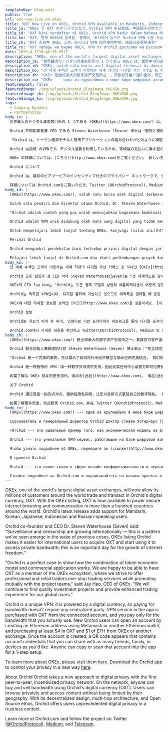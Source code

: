```yaml
---
templateKey: blog-post
public: true
url: oxt-now-live-on-okex
title: "OXT Now Live on OKEx, Orchid VPN Available in Mandarin, Indonesian, Russian and More"
title_ja: "OKEx で OXT をがライブになり、Orchid VPN を日本語、中国語その他でご利用いただけます"
title_id: "OXT kini terdaftar di OKEx, Orchid VPN hadir dalam bahasa Mandarin, Rusia, dan lainnya"
title_ko: "OXT, 현재 OKEx에 등록됨. 중국어, 러시아어 등으로 Orchid VPN 이용 가능"
title_zh: "OXT 币已在 OKEx 上市，Orchid VPN 现可支持中文、俄语以及更多语言"
title_ru: "OXT теперь на бирже OKEx, VPN от Orchid доступен на русском и китайском, а также другие новости"
date: 2020-4-1T16:46:36.651Z
description: "OKEx, one of the world's largest digital asset exchanges, will now allow its millions of customers around the world trade and transact in Orchid's digital currency, OXT."
description_ja: "世界最大のデジタル資産取引所の 1 つである OKEx は、世界中の何百万もの顧客が Orchid のデジタル通貨である OXT で売買と取引を行うことを許可しました。"
description_id: "OKEx, salah satu bursa aset digital terbesar di dunia, kini mengizinkan jutaan pelanggannya di seluruh dunia berdagang dan bertransaksi dalam mata uang digital Orchid, OXT."
description_ko: "전 세계 수백만 고객이 이용하는 세계 최대의 디지털 자산 거래소 중 하나인 OKEx에서 현재 Orchid의 디지털 통화 OXT가 거래되고 있습니다."
description_zh: "OKEx 是全球最大的数字资产交易所之一，其数百万客户遍布全球，现已可使用 Orchid 的数字货币 OXT 进行交易。"
description_ru: "OKEx --- одна из крупнейших в мире бирж цифровых активов, и теперь миллионы ее клиентов по всему миру могут торговать цифровой валютой Orchid --- OXT --- и выполнять с ней транзакции."
featuredpost: false
featuredimage: /img/uploads/Orchid_BlogImage_OKExEN.png
featuredimage_zh: /img/uploads/Orchid_BlogImage_OKExMAN.png
featuredimage_ko: /img/uploads/Orchid_BlogImage_OKExKOR.jpg
tags:
  - Company Updates
  - Partnerships
body_ja: |-
  世界最大のデジタル資産取引所の 1 つである [OKEx](https://www.okex.com/) は、世界中の何百万もの顧客が Orchid のデジタル通貨である OXT で売買と取引を行うことを許可しました。 OKEx の上場により、OXT は現在、世界中の 100 か国以上で安全なインターネットの閲覧と通信に利用できます。 Orchid の最新リリースは、日本語、中国語、韓国語、インドネシア語、ロシア語に対応しています。

  Orchid 共同創業者兼 CEO である Steven Waterhouse (Seven) 博士は「監視と検閲は国際的に広がっています。これは、前回の危機の後に見たパターンです。 OKEx への Orchid の上場により、海外のユーザーが OXT を入手し、それを使用してプライベート帯域幅にアクセスしやすくなります。 これはインターネットの自由の成長にとって重要な日です。」

  「Orchid は、トークン経済モデルと商用アプリケーションの組み合わせがどのように機能するかを示すのに完璧なケースです。 OXT を OKEx エコシステムのメンバーに加えられることを嬉しく思います。プロジェクトチームと相互に促進しながら、プロフェッショナルおよび小売業者のワンストップ取引サービスを提供するよう努めています。」と OKEx の CEO である Jay Hao は述べています。 「私どもは引き続き質の高い投資プロジェクトを見つけ出し、グローバル ユーザーに強化された取引体験を提供します。」

  Orchid は独特 のVPNです。デジタル通貨を利用しているため、帯域幅の支払いに集中型の当事者を必要としません。 アプリの VPN サービスは、接続されたアカウントから OXT を使って購入し、実際に使用した帯域幅に対してのみ料金を支払います。 新しい Orchid ユーザーは、Metamask または別のイーサリアム ウォレットを使用してイーサリアム アドレスを作成し、OKT で少なくとも 4 ドル、OKE または別の取引所から 1 ドルの ETH を購入することにより、アカウントを開くことができます。 アカウントが作成されると、QR コードが表示されます。QR コードには、好きなだけ友達、家族、またはデバイスと共有できるアカウント認証情報が含まれています。 誰でも、そのアカウントをアプリにコピーまたはスキャンして、1 ステップのセットアップを行うことができます。

  OKEx の詳細については、[こちら](http://www.okex.com)をご覧ください。 新しい方法であなたのプライバシーを制御するために、 Orchid アプリを[こちら](https://www.orchid.com/download)からダウンロードしてください。

  Orchid について

  Orchid は、最初のピアツーピアのインセンティブ付きのプライバシー ネットワークで、デジタル プライバシーへの新しいアプローチを採用しています。 ネットワークでは、Orchid のデジタル通貨 (OXT) を使用して、誰でも帯域幅を売買することができます。 ユーザーは、地理的な制限を受けずに、プライベートに閲覧したり、コンテンツにアクセスできます。 Orchidは、その分散化された設計、マルチホップ アーキテクチャ、オープンソースの精神により、信頼のない状況で前例のないデジタル プライバシーを提供します。

  詳細については Orchid.comをご覧いただき、Twitter (@OrchidProtocol)、Medium、Telegram でプロジェクトをフォローしてください。
body_id: |-
  [OKEx](https://www.okex.com/), salah satu bursa aset digital terbesar di dunia, kini mengizinkan jutaan pelanggannya di seluruh dunia berdagang dan bertransaksi dalam mata uang digital Orchid, OXT. Dengan terdaftarnya OXT di OKEx, OXT kini tersedia untuk mendukung perambanan Internet dan komunikasi secara aman di lebih dari seratus negara di seluruh dunia. Rilis terbaru Orchid menambahkan dukungan untuk pengguna berbahasa Mandarin, Korea, Jepang, Indonesia, dan Rusia.

  Salah satu pendiri dan direktur utama Orchid, Dr. Steven Waterhouse (Seven), mengatakan bahwa "pengawasan dan penyensoran makin nyata secara internasional, dan hal ini merupakan tren yang makin muncul akibat krisis sebelumnya. Terdaftarnya Orchid di OKEx mempermudah pengguna internasional untuk memperoleh OXT dan mulai menggunakannya untuk mengakses lebar pita pribadi. Ini adalah hari penting bagi pertumbuhan kebebasan Internet."

  "Orchid adalah contoh yang pas untuk menunjukkan bagaimana kombinasi dari model ekonomi token dan aplikasi komersial bekerja. Kami senang OXT menjadi anggota OKEx, yakni ekosistem yang menawarkan pedagang profesional dan eceran layanan perdagangan pada satu tempat sementara saling melakukan promosi dengan tim proyek," kata Jay Hao, direktur utama OKEx. "Kami akan terus mencari proyek investasi berkualitas dan memberikan pengalaman perdagangan yang lebih baik bagi para pengguna global kami."

  Orchid adalah VPN unik didukung oleh mata uang digital yang tidak memerlukan adanya pihak terpusat untuk melakukan pembayaran lebar pita. Layanan VPN pada aplikasi dibeli dengan OXT dari akun yang terkait, dan Anda hanya membayar untuk lebar pita yang benar-benar digunakan. Pengguna Orchid baru dapat membuka akun dengan membuat alamat Ethereum menggunakan Metamask atau dompet Ethereum lain, dan membeli setidaknya $4 dalam OXT dan $1 dalam ETH dari OKEx atau bursa lain. Setelah akun dibuat, akan muncul kode QR berisi kredensial akun yang dapat Anda bagikan dengan sebanyak-banyaknya teman, anggota keluarga, atau perangkat. Siapa pun dapat menyalin atau memindai akun tersebut pada aplikasi untuk penyiapan satu langkah.

  Untuk mempelajari lebih lanjut tentang OKEx, kunjungi [situs ini](http://www.okex.com). Unduh aplikasi Orchid untuk mengontrol privasi Anda dengan cara baru [di sini](https://www.orchid.com/download).

  Perihal Orchid

  Orchid mengambil pendekatan baru terhadap privasi digital dengan jaringan privasi rekan-ke-rekan pertama yang diberi insentif. Pada jaringan, siapa pun dapat membeli dan menjual lebar pita menggunakan mata uang digital Orchid (OXT). Pengguna dapat meramban secara pribadi dan mengakses konten tanpa batasan geografi. Dengan desainnya yang terdesentralisasi, arsitektur multi-lompatan, dan etos sumber terbuka, Orchid menawarkan pengguna privasi digital yang tiada lainnya dalam hal bebas perlunya kepercayaan.

  Pelajari lebih lanjut di Orchid.com dan ikuti perkembangan proyek kami di Twitter (@OrchidProtocol), Medium, dan Telegram.
body_ko: |-
  전 세계 수백만 고객이 이용하는 세계 최대의 디지털 자산 거래소 중 하나인 [OKEx](https://www.okex.com/)에서 현재 Orchid의 디지털 통화 OXT가 거래되고 있습니다. OKEx 등록을 통해 이제 OXT는 전 세계 100여 개국에서 안전한 인터넷 검색 및 커뮤니케이션을 지원할 수 있게 되었습니다. Orchid의 최신 릴리스에서는 중국어, 한국어, 일본어, 인도네시아어, 러시아어 사용자를 위한 지원이 추가되었습니다.

  Orchid 공동 설립자 겸 CEO 박사 Steven Waterhouse(Seven)는 "전 세계적으로 감시와 검열이 증가하고 있다. 이는 전에 발생한 여러 위기 상황에 뒤이어 나타난 추세이다. Orchid가 OKEx에 등록됨에 따라 전 세계의 사용자는 더 쉽게 OXT를 획득하여 이를 사용해 사설 대역폭에 액세스할 수 있게 되었다. 인터넷 자유의 성장을 위한 중요한 날이다"라고 말했습니다.

  OKEx의 CEO Jay Hao는 "Orchid는 토큰 경제 모델과 상업적 애플리케이션이 어떻게 융합될 수 있는지를 보여 주는 완벽한 사례이다. 우리는 OXT가 OKEx 에코시스템의 일원이 된 것에 대해 기쁘게 생각하며, 전문 트레이더 및 개인 트레이더에게 원스톱 트레이딩 서비스를 제공하고 프로젝트 팀과 함께 프로모션을 진행할 것이다"라고 말했습니다. 또한, "우리는 지속적으로 양질의 투자 프로젝트를 찾고 전 세계 사용자를 위해 향상된 트레이딩 경험을 제공할 것이다"라고 덧붙였습니다.

  Orchid는 독특한 VPN입니다. 디지털 통화에 기반하고 있으므로 대역폭을 결제할 때 중앙 관리자가 필요하지 않습니다. 앱에서는 연결된 계정을 통해 OXT로 VPN 서비스를 구입할 수 있고, 사용자는 실제로 사용한 대역폭에 대해서만 비용을 결제하면 됩니다. 신규 Orchid 사용자는 Metamask 또는 기타 이더리움 지갑을 사용해 이더리움 주소를 생성하고, OKEx 또는 다른 거래소에서 최소 $4 상당의 OXT와 $1 상당의 ETH를 구입하여 계정을 개설할 수 있습니다. 계정이 생성되면 계정 자격 증명이 포함된 QR 코드가 표시됩니다. 사용자는 원하는 만큼 친구, 가족 또는 장치와 이를 공유할 수 있습니다. 누구나 앱에 해당 계정을 복사 또는 스캔하여 1단계만에 설정을 완료할 수 있습니다.

  OKEx에 대한 자세한 정보를 보려면 [이곳](http://www.okex.com)을 방문하세요. [이곳](https://www.orchid.com/download)에서 Orchid 앱을 다운로드하여 새로운 방식으로 프라이버시를 통제하세요.

  Orchid 정보

  Orchid는 최초의 피어 투 피어, 인센티브 기반 프라이버시 네트워크를 통해 디지털 프라이버시에 대한 새로운 접근 방식을 제시합니다. 네트워크 상에서 누구나 Orchid의 디지털 통화(OXT)를 사용해 대역폭을 사고 팔 수 있습니다. 사용자는 프라이버시를 유지하며 검색하고, 지역에 따른 제한을 받지 않고 콘텐츠에 액세스할 수 있습니다. 분산형 설계, 멀티 홉 아키텍처 및 오픈 소스 정신을 갖춘 Orchid는 신뢰하기 힘든 환경에서도 사용자에게 전례 없는 디지털 프라이버시를 제공합니다

  Orchid.com에서 자세한 내용을 확인하고 Twitter(@OrchidProtocol), Medium 및 Telegram에서 이 프로젝트를 팔로우하세요.
body_zh: |-
  [OKEx](https://www.okex.com/) 是全球最大的数字资产交易所之一，其数百万客户遍布全球，现已可使用 Orchid 的数字货币 OXT 进行交易。 OKEx 上市后，OXT 币如今可为全球一百多个国家提供安全的上网和通信服务。 Orchid 最新版本的应用新增了对中文、韩语、日语、印尼语和俄语用户的支持。

  Orchid 联合创始人兼首席执行官 Steven Waterhouse (Seven) 博士表示："在全球范围内，网络监视和审查现象愈发普遍。以往各种危机爆发之后，当局就会采取这种作法。 OKEx 上市后，Orchid 可以让其全球用户更轻松地获取 OXT 币，并用其访问专用网络；这是互联网自由化发展史上的重要一天。"

  "Orchid 是一个完美的案例，充分展示了如何将代币经济模型与商业应用完美结合。 我们很高兴让 OXT 币成为 OKEx 生态系统中的一员，并致力于在这个生态系统中为专业和零售贸易商提供一站式的交易服务，同时与各个项目团队相互促进。" OKEx 首席执行官 Jay Hao 表示。 "我们将继续寻找优质的投资项目，并为全球用户提供更好的交易体验。"

  Orchid 是一种独特的 VPN：由一种数字货币提供支持，因此无需任何中心运营方即可付费使用。 登录帐户后，使用 OXT 币即可购买该应用中的 VPN 服务，且只需为实际使用的流量付费。 Orchid 新用户可使用 Metamask 或另一个以太坊钱包创建一个以太坊地址，然后从 OKEx 或其他交易所购买至少 4 美元的 OXT 币以及 1 美元的以太币，以此开设一个帐户。 创建帐户后，界面上将显示一个二维码，其中包含您可与任意数量的朋友、家人或设备共享的帐户凭据。 任何人士都只需 1 步就可将该账号复制或扫描到应用中。

  如需了解与 OKEx 相关的更多资讯，请点击[此处](http://www.okex.com)。 请在[此处](https://www.orchid.com/download)下载 Orchid 应用，以全新方式掌控您的隐私。

  关于 Orchid

  Orchid 通过首屈一指的点对点、激励性隐私网络，让您以全新方式掌控自己的数字隐私。 在该网络中，任何人均可使用 Orchid 的数字货币 (OXT) 购买或出售流量。 用户可以不受限制地进行私密上网以及访问各种内容。 凭借分散化的设计、多跳架构以及开放源代码的理念，Orchid 为置身于不受信任网络环境下的用户提供前所未有的数字隐私保护。

  如需了解更多信息，欢迎登录 Orchid.com，并在 Twitter (@OrchidProtocol)、Medium 和 Telegram 上关注此项目。
body_ru: |-
  [OKEx](https://www.okex.com/) --- одна из крупнейших в мире бирж цифровых активов, и теперь миллионы ее клиентов по всему миру могут торговать цифровой валютой Orchid --- OXT --- и выполнять с ней транзакции. С приходом OXTна OKEx безопасная работа в Интернете и конфиденциальное общение стали доступны пользователям из более чем сотни стран по всему миру. В последнем релизе Orchid добавлена поддержка русского, китайского, корейского, японского и индонезийского языков.

  Сооснователь и генеральный директор Orchid доктор Стивен Уотерхаус (Seven) комментирует: «Степень всеобщего наблюдения и цензуры возрастает во всех странах, это происходило и в результате предыдущих кризисов. Размещение Orchid на бирже OKEx облегчит приобретение OXT для пользователей со всего мира, а значит, всем им станет доступна конфиденциальная работа в Сети. Это очень важный день в развитии свободного Интернета».

  «Orchid --- это идеальный пример того, как экономическая модель на базе токенов может работать в рамках коммерческого приложения. Мы рады, что теперь валюта OXT представлена в экосистеме OKEx. На нашей бирже мы предлагаем профессионалам и розничным трейдерам комплексную услугу трейдинга, а также обеспечиваем взаимный пиар для команд наших проектов, --- рассказывает Джей Хао, генеральный директор OKEx. --- Мы будем и дальше находить качественные инвестиционные продукты и оказывать трейдинговые услуги высокого уровня нашим пользователям со всего мира».

  Orchid --- это уникальный VPN-сервис, работающий на базе цифровой валюты. Как результат, оплата пропускных ресурсов происходит децентрализованно. VPN-услуги в приложении приобретаются за валюту OXT через привязанную учетную запись. При этом вы платите только за использованные вами ресурсы. Новые пользователи Orchid могут зарегистрировать учетную запись, создав себе адрес Ethereum с помощью Metamask или другого кошелька Ethereum и приобретя минимум $4 в валюте OXT и $1 в ETH с помощью OKEx или любой другой биржи. После создания учетной записи у вас появится QR-код с реквизитами учетной записи, и вы сможете поделиться им с любым количеством друзей и близких для использования на неограниченном числе устройств. Скопировав или отсканировав этот код, пользователь может добавить учетную запись себе в приложение за один простой шаг.

  Чтобы узнать подробнее об OKEx, перейдите по [ссылке](http://www.okex.com). Загрузите приложение Orchid, чтобы вывести свою конфиденциальность на новый уровень --- по [ссылке](https://www.orchid.com/download).

  О проекте Orchid

  Orchid --- это новое слово в сфере онлайн-конфиденциальности и первая оплачиваемая частная P2P-сеть. Любой пользователь сети может приобретать и продавать пропускные ресурсы, используя цифровую валюту Orchid (OXT). Пользователи получают возможность конфиденциально пользоваться Интернетом и просматривать контент без ограничений по географии. Orchid --- децентрализованная сеть с возможностью мультиподключения и открытым исходным кодом. Она предлагает пользователям беспрецедентную степень защиты онлайн в современных непростых условиях ограничений и цензуры.

  Узнайте подробнее на Orchid.com и подписывайтесь на каналы проекта в Twitter (@OrchidProtocol), Medium и Telegram.
---
```

[OKEx](https://www.okex.com/), one of the world's largest digital asset exchanges, will now allow its millions of customers around the world trade and transact in Orchid's digital currency, OXT. With the OKEx listing, OXT is now available to power secure internet browsing and communication in more than a hundred countries around the world. Orchid's latest release adds support for Mandarin, Korean, Japanese, Indonesian and Russian-speaking users.

Orchid co-founder and CEO Dr. Steven Waterhouse (Seven) said: “Surveillance and censorship are growing internationally — this is a pattern we've seen emerge in the wake of previous crises. OKEx listing Orchid makes it easier for international users to acquire OXT and start using it to access private bandwidth; this is an important day for the growth of internet freedom.”

“Orchid is a perfect case to show how the combination of token economic model and commercial application works. We are happy to be able to have OXT as a member of the OKEx ecosystem, where we strive to offer professional and retail traders one-stop trading services while promoting mutually with the project teams,” said Jay Hao, CEO of OKEx. “We will continue to find quality investment projects and provide enhanced trading experience for our global users.”

Orchid is a unique VPN: it is powered by a digital currency, so paying for bandwidth doesn't require any centralized party. VPN service in the app is purchased with OXT from the connected account, and you pay only for the bandwidth that you actually use. New Orchid users can open an account by creating an Ethereum address using Metamask or another Ethereum wallet, and purchasing at least $4 in OXT and $1 of ETH from OKEx or another exchange. Once the account is created, a QR code appears that contains account credentials that you can share with as many friends, family, or devices as you'd like. Anyone can copy or scan that account into the app for a 1-step setup. 

To learn more about OKEx, please visit them [here](http://www.okex.com). Download the Orchid app to control your privacy in a new way [here](https://www.orchid.com/download).

About Orchid
Orchid takes a new approach to digital privacy with the first peer-to-peer, incentivized privacy network. On the network, anyone can buy and sell bandwidth using Orchid's digital currency (OXT). Users can browse privately and access content without being limited by their geography. With its decentralized design, multi-hop architecture, and Open Source ethos, Orchid offers users unprecedented digital privacy in a trustless context.

Learn more at Orchid.com and follow the project on Twitter ([@OrchidProtocol](https://twitter.com/OrchidProtocol)), [Medium](https://medium.com/orchid-labs), and [Telegram](https://www.t.me/OrchidOfficial).

